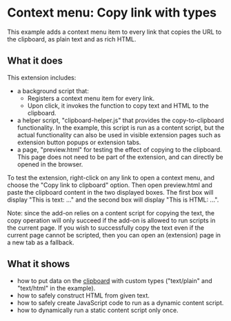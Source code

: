 # Context menu: Copy link with types

This example adds a context menu item to every link that copies the URL to the
clipboard, as plain text and as rich HTML.

## What it does

This extension includes:

* a background script that:
  - Registers a context menu item for every link.
  - Upon click, it invokes the function to copy text and HTML to the clipboard.
* a helper script, "clipboard-helper.js" that provides the copy-to-clipboard functionality.
  In the example, this script is run as a content script, but the actual functionality can also
  be used in visible extension pages such as extension button popups or extension tabs.
* a page, "preview.html" for testing the effect of copying to the clipboard.
  This page does not need to be part of the extension, and can directly be opened in the browser.

To test the extension, right-click on any link to open a context menu, and choose the
"Copy link to clipboard" option. Then open preview.html and paste the clipboard content
in the two displayed boxes. The first box will display "This is text: ..." and the second
box will display "This is HTML: ...".

Note: since the add-on relies on a content script for copying the text, the copy operation
will only succeed if the add-on is allowed to run scripts in the current page.
If you wish to successfully copy the text even if the current page cannot be scripted, then
you can open an (extension) page in a new tab as a fallback.

## What it shows

* how to put data on the [clipboard](https://developer.mozilla.org/en-US/Add-ons/WebExtensions/Interact_with_the_clipboard)
  with custom types ("text/plain" and "text/html" in the example).
* how to safely construct HTML from given text.
* how to safely create JavaScript code to run as a dynamic content script.
* how to dynamically run a static content script only once.
